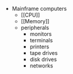 - Mainframe computers
	- [[CPU]]
	- [[Memory]]
	- peripherals
		- monitors
		- terminals
		- printers
		- tape drives
		- disk drives
		- networks